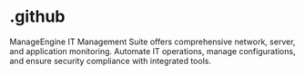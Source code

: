 # .github
ManageEngine IT Management Suite offers comprehensive network, server, and application monitoring. Automate IT operations, manage configurations, and ensure security compliance with integrated tools.
